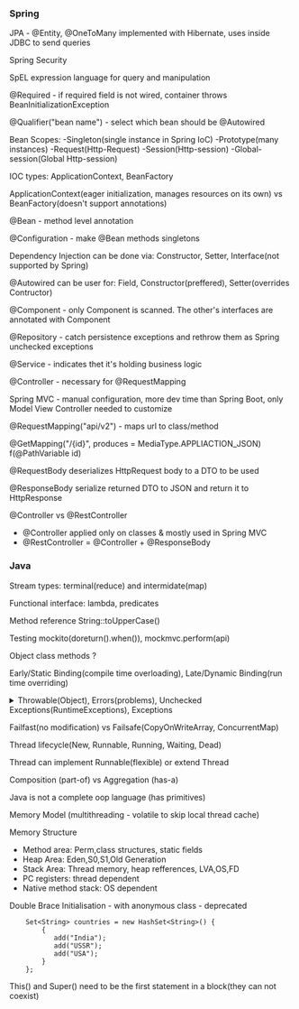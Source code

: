 ### Spring

JPA - @Entity, @OneToMany implemented with Hibernate, uses inside JDBC to send queries

Spring Security

SpEL expression language for query and manipulation

@Required - if required field is not wired, container throws BeanInitializationException

@Qualifier("bean name") - select which bean should be @Autowired

Bean Scopes: 
-Singleton(single instance in Spring IoC)
-Prototype(many instances)
-Request(Http-Request)
-Session(Http-session)
-Global-session(Global Http-session)

IOC types: ApplicationContext, BeanFactory

ApplicationContext(eager initialization, manages resources on its own) vs BeanFactory(doesn't support annotations)

@Bean - method level annotation

@Configuration - make @Bean methods singletons

Dependency Injection can be done via: Constructor, Setter, Interface(not supported by Spring)

@Autowired can be user for: Field, Constructor(preffered), Setter(overrides Contructor)

@Component - only Component is scanned. The other's interfaces are annotated with Component 

@Repository - catch persistence exceptions and rethrow them as Spring unchecked exceptions

@Service - indicates thet it's holding business logic

@Controller - necessary for @RequestMapping

Spring MVC - manual configuration, more dev time than Spring Boot, only Model View Controller needed to customize

@RequestMapping("api/v2") - maps url to class/method

@GetMapping("/{id}", produces = MediaType.APPLIACTION_JSON) f(@PathVariable id) 

@RequestBody deserializes HttpRequest body to a DTO to be used

@ResponseBody serialize returned DTO to JSON and return it to HttpResponse 



@Controller vs @RestController
- @Controller applied only on classes & mostly used in Spring MVC
- @RestController = @Controller + @ResponseBody

### Java 

Stream types: terminal(reduce) and intermidate(map)

Functional interface: lambda, predicates

Method reference String::toUpperCase()

Testing mockito(doreturn().when()), mockmvc.perform(api)

Object class methods ?

Early/Static Binding(compile time overloading), Late/Dynamic Binding(run time overriding)

<details>
  <summary>Throwable(Object), Errors(problems), Unchecked Exceptions(RuntimeExceptions), Exceptions</summary>

![Exceptions Hierarchy](https://raw.githubusercontent.com/schesa/interview-prep/main/Java/java-exceptions-hierarchy.png)

</details>

Failfast(no modification) vs Failsafe(CopyOnWriteArray, ConcurrentMap)

Thread lifecycle(New, Runnable, Running, Waiting, Dead)

Thread can implement Runnable(flexible) or extend Thread

Composition (part-of) vs Aggregation (has-a)

Java is not a complete oop language (has primitives)

Memory Model (multithreading - volatile to skip local thread cache)

Memory Structure
- Method area: Perm,class structures, static fields
- Heap Area: Eden,S0,S1,Old Generation
- Stack Area: Thread memory, heap refferences, LVA,OS,FD
- PC registers: thread dependent
- Native method stack: OS dependent

Double Brace Initialisation - with anonymous class - deprecated
```
    Set<String> countries = new HashSet<String>() {
        {
           add("India");
           add("USSR");
           add("USA");
        }
    };
```

This() and Super() need to be the first statement in a block(they can not coexist)
